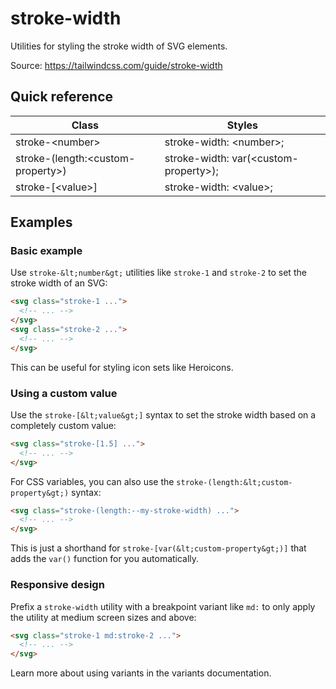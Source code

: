 # stroke-width

Utilities for styling the stroke width of SVG elements.

Source: https://tailwindcss.com/guide/stroke-width

## Quick reference

| Class | Styles |
|---|---|
| stroke-&lt;number&gt; | stroke-width: &lt;number&gt;; |
| stroke-(length:&lt;custom-property&gt;) | stroke-width: var(&lt;custom-property&gt;); |
| stroke-[&lt;value&gt;] | stroke-width: &lt;value&gt;; |

## Examples

### Basic example

Use `stroke-&lt;number&gt;` utilities like `stroke-1` and `stroke-2` to set the stroke width of an SVG:

```html
<svg class="stroke-1 ...">
  <!-- ... -->
</svg>
<svg class="stroke-2 ...">
  <!-- ... -->
</svg>
```

This can be useful for styling icon sets like Heroicons.

### Using a custom value

Use the `stroke-[&lt;value&gt;]` syntax to set the stroke width based on a completely custom value:

```html
<svg class="stroke-[1.5] ...">
  <!-- ... -->
</svg>
```

For CSS variables, you can also use the `stroke-(length:&lt;custom-property&gt;)` syntax:

```html
<svg class="stroke-(length:--my-stroke-width) ...">
  <!-- ... -->
</svg>
```

This is just a shorthand for `stroke-[var(&lt;custom-property&gt;)]` that adds the `var()` function for you automatically.

### Responsive design

Prefix a `stroke-width` utility with a breakpoint variant like `md:` to only apply the utility at medium screen sizes and above:

```html
<svg class="stroke-1 md:stroke-2 ...">
  <!-- ... -->
</svg>
```

Learn more about using variants in the variants documentation.

